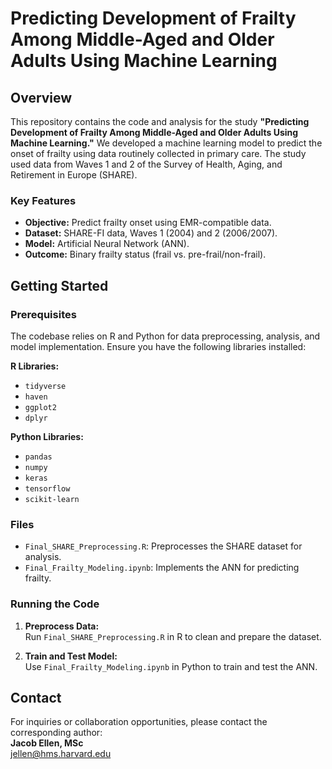 # Predicting Development of Frailty Among Middle-Aged and Older Adults Using Machine Learning

## Overview
This repository contains the code and analysis for the study **"Predicting Development of Frailty Among Middle-Aged and Older Adults Using Machine Learning."** We developed a machine learning model to predict the onset of frailty using data routinely collected in primary care. The study used data from Waves 1 and 2 of the Survey of Health, Aging, and Retirement in Europe (SHARE).  

### Key Features
- **Objective:** Predict frailty onset using EMR-compatible data.  
- **Dataset:** SHARE-FI data, Waves 1 (2004) and 2 (2006/2007).  
- **Model:** Artificial Neural Network (ANN).  
- **Outcome:** Binary frailty status (frail vs. pre-frail/non-frail).

## Getting Started
### Prerequisites
The codebase relies on R and Python for data preprocessing, analysis, and model implementation. Ensure you have the following libraries installed:

**R Libraries:**
- `tidyverse`
- `haven`
- `ggplot2`
- `dplyr`

**Python Libraries:**
- `pandas`
- `numpy`
- `keras`
- `tensorflow`
- `scikit-learn`

### Files
- `Final_SHARE_Preprocessing.R`: Preprocesses the SHARE dataset for analysis.
- `Final_Frailty_Modeling.ipynb`: Implements the ANN for predicting frailty.

### Running the Code
1. **Preprocess Data:**  
   Run `Final_SHARE_Preprocessing.R` in R to clean and prepare the dataset.
   
2. **Train and Test Model:**  
   Use `Final_Frailty_Modeling.ipynb` in Python to train and test the ANN. 

## Contact
For inquiries or collaboration opportunities, please contact the corresponding author:  
**Jacob Ellen, MSc**  
[jellen@hms.harvard.edu](mailto:jellen@hms.harvard.edu)  
